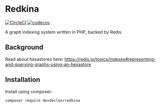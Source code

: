 # Redkina

[![CircleCI](https://circleci.com/gh/declaneugeneleekennedy/redkina.svg?style=svg)](https://circleci.com/gh/declaneugeneleekennedy/redkina) [![codecov](https://codecov.io/gh/declaneugeneleekennedy/redkina/branch/master/graph/badge.svg)](https://codecov.io/gh/declaneugeneleekennedy/redkina)

A graph indexing system written in PHP, backed by Redis.

## Background

Read about hexastores here: https://redis.io/topics/indexes#representing-and-querying-graphs-using-an-hexastore

## Installation

Install using composer:

```bash
composer require devdeclan/redkina
```
